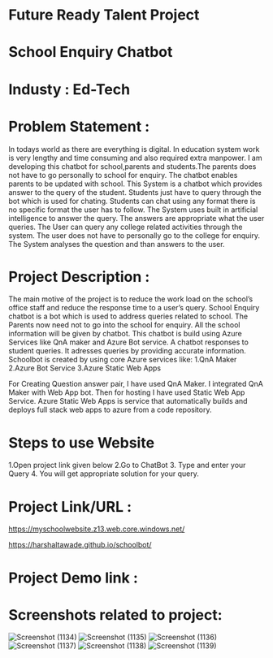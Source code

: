 
# Future Ready Talent Project

# School Enquiry Chatbot

# Industy : Ed-Tech

# Problem Statement :

 In todays world as there are everything is digital. 
 In education system work is very lengthy and time consuming and also required extra manpower. 
 I am developing this chatbot for school,parents and students.The parents does not have to go personally to school for enquiry. 
 The chatbot enables parents to be updated with school. This System is a chatbot which provides answer to the query of the student. 
 Students just have to query through the bot which is used for chating. Students can chat using any format there is no specific format the user has to follow. 
 The System uses built in artificial intelligence to answer the query. 
 The answers are appropriate what the user queries. The User can query any college related activities through the system.
 The user does not have to personally go to the college for enquiry.
 The System analyses the question and than answers to the user.

# Project Description : 

The main motive of the project is to reduce the work load on the school’s office staff and reduce the response time to a user’s query.
School Enquiry chatbot is a bot which is used to address queries related to school. The Parents now need not to go into the school for enquiry.
All the school information will be given by chatbot. This chatbot is build using Azure Services like QnA maker and Azure Bot service. A chatbot responses to student queries.
It adresses queries by providing accurate information. Schoolbot is created by using core Azure services like:
  1.QnA Maker
  2.Azure Bot Service
  3.Azure Static Web Apps

For Creating Question answer pair, I have used QnA Maker. I integrated QnA Maker with Web App bot. Then for hosting I have used Static Web App Service.
Azure Static Web Apps is service that automatically builds and deploys full stack web apps to azure from a code repository.

# Steps to use Website
  1.Open project link given below
  2.Go to ChatBot
  3. Type and enter your Query
  4. You will get appropriate solution for your query.

# Project Link/URL : 

https://myschoolwebsite.z13.web.core.windows.net/

https://harshaltawade.github.io/schoolbot/

# Project Demo link :


# Screenshots related to project:


![Screenshot (1134)](https://user-images.githubusercontent.com/108416234/182449493-4f64ffca-4efb-4929-8785-15aca26d191c.png)
![Screenshot (1135)](https://user-images.githubusercontent.com/108416234/182449512-d2f433b5-5b5f-4a71-a0a2-2936c33bb787.png)
![Screenshot (1136)](https://user-images.githubusercontent.com/108416234/182449514-225cb78d-3830-4fb0-8a4e-a57a3c497306.png)
![Screenshot (1137)](https://user-images.githubusercontent.com/108416234/182449519-a03d10f5-55fd-4ace-8799-fa31f54303f4.png)
![Screenshot (1138)](https://user-images.githubusercontent.com/108416234/182449529-74e143a1-4b39-415e-95e8-a3bebff4bba0.png)
![Screenshot (1139)](https://user-images.githubusercontent.com/108416234/182449532-20491cfb-06a9-4ea1-a825-ef2eb38e349f.png)


